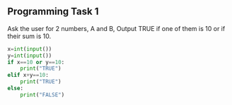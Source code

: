 
## Programming Task 1

Ask the user for  2 numbers, A and B, Output TRUE if one of them is 10 or if their sum is 10.

```.py
x=int(input())
y=int(input())
if x==10 or y==10:
    print("TRUE")
elif x+y==10:
    print("TRUE")
else:
    print("FALSE")
```
